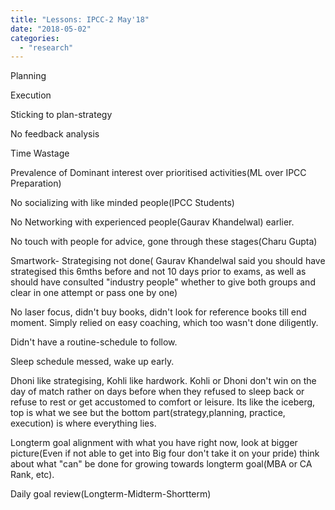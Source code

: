 ```yaml
---
title: "Lessons: IPCC-2 May'18"
date: "2018-05-02"
categories: 
  - "research"
---
```


Planning

Execution

Sticking to plan-strategy

No feedback analysis

Time Wastage

Prevalence of Dominant interest over prioritised activities(ML over IPCC Preparation)

No socializing with like minded people(IPCC Students)

No Networking with experienced people(Gaurav Khandelwal) earlier.

No touch with people for advice, gone through these stages(Charu Gupta)

Smartwork- Strategising not done( Gaurav Khandelwal said you should have strategised this 6mths before and not 10 days prior to exams, as well as should have consulted "industry people" whether to give both groups and clear in one attempt or pass one by one)

No laser focus, didn't buy books, didn't look for reference books till end moment. Simply relied on easy coaching, which too wasn't done diligently.

Didn't have a routine-schedule to follow.

Sleep schedule messed, wake up early.

Dhoni like strategising, Kohli like hardwork. Kohli or Dhoni don't win on the day of match rather on days before when they refused to sleep back or refuse to rest or get accustomed to comfort or leisure. Its like the iceberg, top is what we see but the bottom part(strategy,planning, practice, execution) is where everything lies.

Longterm goal alignment with what you have right now, look at bigger picture(Even if not able to get into Big four don't take it on your pride) think about what "can" be done for growing towards longterm goal(MBA or CA Rank, etc).

Daily goal review(Longterm-Midterm-Shortterm)
